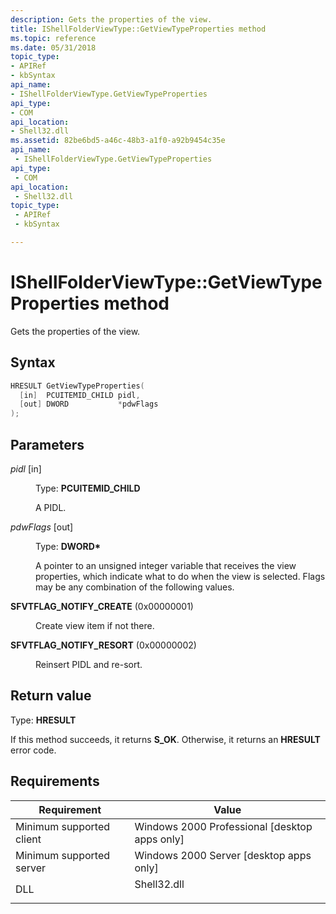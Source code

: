 ```yaml
---
description: Gets the properties of the view.
title: IShellFolderViewType::GetViewTypeProperties method
ms.topic: reference
ms.date: 05/31/2018
topic_type: 
- APIRef
- kbSyntax
api_name: 
- IShellFolderViewType.GetViewTypeProperties
api_type: 
- COM
api_location: 
- Shell32.dll
ms.assetid: 82be6bd5-a46c-48b3-a1f0-a92b9454c35e
api_name: 
 - IShellFolderViewType.GetViewTypeProperties
api_type: 
 - COM
api_location: 
 - Shell32.dll
topic_type: 
 - APIRef
 - kbSyntax

---
```


# IShellFolderViewType::GetViewTypeProperties method

Gets the properties of the view.

## Syntax


```C++
HRESULT GetViewTypeProperties(
  [in]  PCUITEMID_CHILD pidl,
  [out] DWORD           *pdwFlags
);
```



## Parameters

<dl> <dt>

*pidl* \[in\]
</dt> <dd>

Type: **PCUITEMID\_CHILD**

A PIDL.

</dd> <dt>

*pdwFlags* \[out\]
</dt> <dd>

Type: **DWORD\***

A pointer to an unsigned integer variable that receives the view properties, which indicate what to do when the view is selected. Flags may be any combination of the following values.

<dt>

<span id="SFVTFLAG_NOTIFY_CREATE"></span><span id="sfvtflag_notify_create"></span>

<span id="SFVTFLAG_NOTIFY_CREATE"></span><span id="sfvtflag_notify_create"></span>**SFVTFLAG\_NOTIFY\_CREATE** (0x00000001)


</dt> <dd>

Create view item if not there.

</dd> <dt>

<span id="SFVTFLAG_NOTIFY_RESORT"></span><span id="sfvtflag_notify_resort"></span>

<span id="SFVTFLAG_NOTIFY_RESORT"></span><span id="sfvtflag_notify_resort"></span>**SFVTFLAG\_NOTIFY\_RESORT** (0x00000002)


</dt> <dd>

Reinsert PIDL and re-sort.

</dd> </dl> </dd> </dl>

## Return value

Type: **HRESULT**

If this method succeeds, it returns **S\_OK**. Otherwise, it returns an **HRESULT** error code.

## Requirements



| Requirement | Value |
|-------------------------------------|----------------------------------------------------------------------------------------|
| Minimum supported client<br/> | Windows 2000 Professional \[desktop apps only\]<br/>                             |
| Minimum supported server<br/> | Windows 2000 Server \[desktop apps only\]<br/>                                   |
| DLL<br/>                      | <dl> <dt>Shell32.dll</dt> </dl> |



 

 





